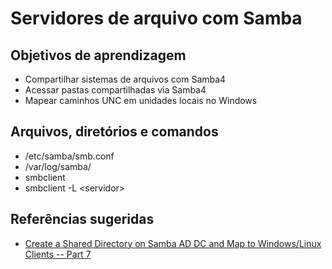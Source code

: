 # Servidores de arquivo com Samba

## Objetivos de aprendizagem

- Compartilhar sistemas de arquivos com Samba4
- Acessar pastas compartilhadas via Samba4
- Mapear caminhos UNC em unidades locais no Windows

## Arquivos, diretórios e comandos

- /etc/samba/smb.conf
- /var/log/samba/
- smbclient
- smbclient -L \<servidor\>

## Referências sugeridas

- [Create a Shared Directory on Samba AD DC and Map to Windows/Linux Clients -- Part 7](https://www.tecmint.com/create-shared-directory-on-samba-ad-dc-and-map-to-windows-linux/)
